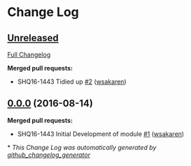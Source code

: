 # Change Log

## [Unreleased](https://github.com/webshopapps/module-shipping-tracker/tree/HEAD)

[Full Changelog](https://github.com/webshopapps/module-shipping-tracker/compare/0.0.0...HEAD)

**Merged pull requests:**

- SHQ16-1443 Tidied up [\#2](https://github.com/webshopapps/module-shipping-tracker/pull/2) ([wsakaren](https://github.com/wsakaren))

## [0.0.0](https://github.com/webshopapps/module-shipping-tracker/tree/0.0.0) (2016-08-14)
**Merged pull requests:**

- SHQ16-1443 Initial Development of module [\#1](https://github.com/webshopapps/module-shipping-tracker/pull/1) ([wsakaren](https://github.com/wsakaren))



\* *This Change Log was automatically generated by [github_changelog_generator](https://github.com/skywinder/Github-Changelog-Generator)*